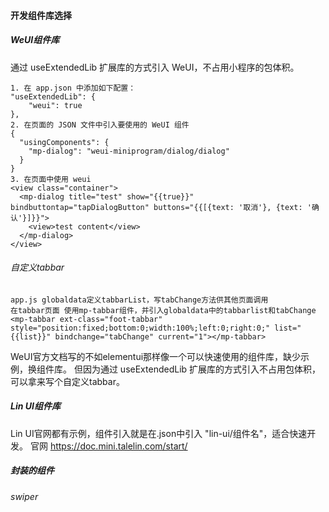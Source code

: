 
#### 开发组件库选择
##### WeUI组件库
通过 useExtendedLib 扩展库的方式引入 WeUI，不占用小程序的包体积。
```text
1. 在 app.json 中添加如下配置：
"useExtendedLib": {
    "weui": true
},
2. 在页面的 JSON 文件中引入要使用的 WeUI 组件
{
  "usingComponents": {
    "mp-dialog": "weui-miniprogram/dialog/dialog"
  }
}
3. 在页面中使用 weui
<view class="container">
  <mp-dialog title="test" show="{{true}}" bindbuttontap="tapDialogButton" buttons="{{[{text: '取消'}, {text: '确认'}]}}">
    <view>test content</view>
  </mp-dialog>
</view>
```
###### 自定义tabbar
```
app.js globaldata定义tabbarList，写tabChange方法供其他页面调用
在tabbar页面 使用mp-tabbar组件，并引入globaldata中的tabbarlist和tabChange
<mp-tabbar ext-class="foot-tabbar" style="position:fixed;bottom:0;width:100%;left:0;right:0;" list="{{list}}" bindchange="tabChange" current="1"></mp-tabbar>
```
WeUI官方文档写的不如elementui那样像一个可以快速使用的组件库，缺少示例，换组件库。
但因为通过 useExtendedLib 扩展库的方式引入不占用包体积，可以拿来写个自定义tabbar。
##### Lin UI组件库
Lin UI官网都有示例，组件引入就是在.json中引入 "lin-ui/组件名"，适合快速开发。
官网 https://doc.mini.talelin.com/start/

##### 封装的组件
###### swiper


